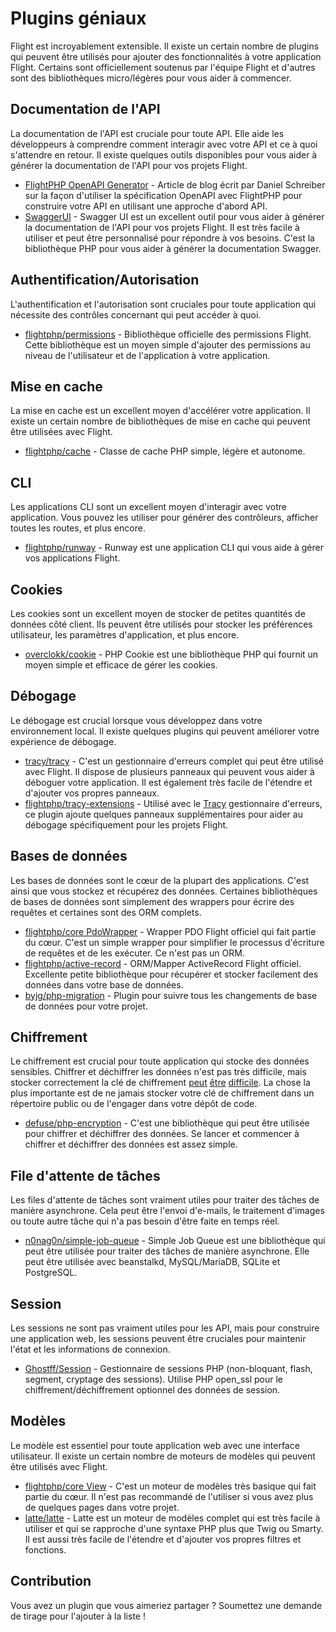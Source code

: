 # Plugins géniaux

Flight est incroyablement extensible. Il existe un certain nombre de plugins qui peuvent être utilisés pour ajouter des fonctionnalités à votre application Flight. Certains sont officiellement soutenus par l'équipe Flight et d'autres sont des bibliothèques micro/légères pour vous aider à commencer.

## Documentation de l'API

La documentation de l'API est cruciale pour toute API. Elle aide les développeurs à comprendre comment interagir avec votre API et ce à quoi s'attendre en retour. Il existe quelques outils disponibles pour vous aider à générer la documentation de l'API pour vos projets Flight.

- [FlightPHP OpenAPI Generator](https://dev.to/danielsc/define-generate-and-implement-an-api-first-approach-with-openapi-generator-and-flightphp-1fb3) - Article de blog écrit par Daniel Schreiber sur la façon d'utiliser la spécification OpenAPI avec FlightPHP pour construire votre API en utilisant une approche d'abord API.
- [SwaggerUI](https://github.com/zircote/swagger-php) - Swagger UI est un excellent outil pour vous aider à générer la documentation de l'API pour vos projets Flight. Il est très facile à utiliser et peut être personnalisé pour répondre à vos besoins. C'est la bibliothèque PHP pour vous aider à générer la documentation Swagger.

## Authentification/Autorisation

L'authentification et l'autorisation sont cruciales pour toute application qui nécessite des contrôles concernant qui peut accéder à quoi.

- [flightphp/permissions](/awesome-plugins/permissions) - Bibliothèque officielle des permissions Flight. Cette bibliothèque est un moyen simple d'ajouter des permissions au niveau de l'utilisateur et de l'application à votre application.

## Mise en cache

La mise en cache est un excellent moyen d'accélérer votre application. Il existe un certain nombre de bibliothèques de mise en cache qui peuvent être utilisées avec Flight.

- [flightphp/cache](/awesome-plugins/php-file-cache) - Classe de cache PHP simple, légère et autonome.

## CLI

Les applications CLI sont un excellent moyen d'interagir avec votre application. Vous pouvez les utiliser pour générer des contrôleurs, afficher toutes les routes, et plus encore.

- [flightphp/runway](/awesome-plugins/runway) - Runway est une application CLI qui vous aide à gérer vos applications Flight.

## Cookies

Les cookies sont un excellent moyen de stocker de petites quantités de données côté client. Ils peuvent être utilisés pour stocker les préférences utilisateur, les paramètres d'application, et plus encore.

- [overclokk/cookie](/awesome-plugins/php-cookie) - PHP Cookie est une bibliothèque PHP qui fournit un moyen simple et efficace de gérer les cookies.

## Débogage

Le débogage est crucial lorsque vous développez dans votre environnement local. Il existe quelques plugins qui peuvent améliorer votre expérience de débogage.

- [tracy/tracy](/awesome-plugins/tracy) - C'est un gestionnaire d'erreurs complet qui peut être utilisé avec Flight. Il dispose de plusieurs panneaux qui peuvent vous aider à déboguer votre application. Il est également très facile de l'étendre et d'ajouter vos propres panneaux.
- [flightphp/tracy-extensions](/awesome-plugins/tracy-extensions) - Utilisé avec le [Tracy](/awesome-plugins/tracy) gestionnaire d'erreurs, ce plugin ajoute quelques panneaux supplémentaires pour aider au débogage spécifiquement pour les projets Flight.

## Bases de données

Les bases de données sont le cœur de la plupart des applications. C'est ainsi que vous stockez et récupérez des données. Certaines bibliothèques de bases de données sont simplement des wrappers pour écrire des requêtes et certaines sont des ORM complets.

- [flightphp/core PdoWrapper](/awesome-plugins/pdo-wrapper) - Wrapper PDO Flight officiel qui fait partie du cœur. C'est un simple wrapper pour simplifier le processus d'écriture de requêtes et de les exécuter. Ce n'est pas un ORM.
- [flightphp/active-record](/awesome-plugins/active-record) - ORM/Mapper ActiveRecord Flight officiel. Excellente petite bibliothèque pour récupérer et stocker facilement des données dans votre base de données.
- [byjg/php-migration](/awesome-plugins/migrations) - Plugin pour suivre tous les changements de base de données pour votre projet.

## Chiffrement

Le chiffrement est crucial pour toute application qui stocke des données sensibles. Chiffrer et déchiffrer les données n'est pas très difficile, mais stocker correctement la clé de chiffrement [peut](https://stackoverflow.com/questions/6767839/where-should-i-store-an-encryption-key-for-php#:~:text=Write%20a%20php%20config%20file%20and%20store%20it,folder%20is%20not%20accessible%20to%20the%20end%20user.) [être](https://www.reddit.com/r/PHP/comments/luqsn/the_encryption_key_where_do_you_store_it/) [difficile](https://security.stackexchange.com/questions/48047/location-to-store-an-encryption-key). La chose la plus importante est de ne jamais stocker votre clé de chiffrement dans un répertoire public ou de l'engager dans votre dépôt de code.

- [defuse/php-encryption](/awesome-plugins/php-encryption) - C'est une bibliothèque qui peut être utilisée pour chiffrer et déchiffrer des données. Se lancer et commencer à chiffrer et déchiffrer des données est assez simple.

## File d'attente de tâches

Les files d'attente de tâches sont vraiment utiles pour traiter des tâches de manière asynchrone. Cela peut être l'envoi d'e-mails, le traitement d'images ou toute autre tâche qui n'a pas besoin d'être faite en temps réel.

- [n0nag0n/simple-job-queue](/awesome-plugins/simple-job-queue) - Simple Job Queue est une bibliothèque qui peut être utilisée pour traiter des tâches de manière asynchrone. Elle peut être utilisée avec beanstalkd, MySQL/MariaDB, SQLite et PostgreSQL.

## Session

Les sessions ne sont pas vraiment utiles pour les API, mais pour construire une application web, les sessions peuvent être cruciales pour maintenir l'état et les informations de connexion.

- [Ghostff/Session](/awesome-plugins/session) - Gestionnaire de sessions PHP (non-bloquant, flash, segment, cryptage des sessions). Utilise PHP open_ssl pour le chiffrement/déchiffrement optionnel des données de session.

## Modèles

Le modèle est essentiel pour toute application web avec une interface utilisateur. Il existe un certain nombre de moteurs de modèles qui peuvent être utilisés avec Flight.

- [flightphp/core View](/learn#views) - C'est un moteur de modèles très basique qui fait partie du cœur. Il n'est pas recommandé de l'utiliser si vous avez plus de quelques pages dans votre projet.
- [latte/latte](/awesome-plugins/latte) - Latte est un moteur de modèles complet qui est très facile à utiliser et qui se rapproche d'une syntaxe PHP plus que Twig ou Smarty. Il est aussi très facile de l'étendre et d'ajouter vos propres filtres et fonctions.

## Contribution

Vous avez un plugin que vous aimeriez partager ? Soumettez une demande de tirage pour l'ajouter à la liste !